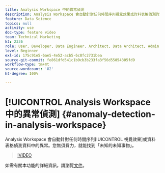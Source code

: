 ```yaml
---
title: Analysis Workspace 中的異常偵測
description: Analysis Workspace 會自動針對任何時間序列視覺效果或資料表格偵測資料中的異常。您無須費力，就能找到「未知的未知事物」。
feature: Data Science
topics: null
activity: use
doc-type: feature video
team: Technical Marketing
kt: 2336
role: User, Developer, Data Engineer, Architect, Data Architect, Admin, Leader
level: Beginner
exl-id: 175c91e5-6ae5-4e52-acb5-6c8fc2731bea
source-git-commit: fe861dfd541c1b9cb3b233fa3f56d55054305fd9
workflow-type: tm+mt
source-wordcount: '82'
ht-degree: 100%

---
```


# [!UICONTROL Analysis Workspace 中的異常偵測] {#anomaly-detection-in-analysis-workspace}

Analysis Workspace 會自動針對任何時間序列[!UICONTROL 視覺效果]或資料表格偵測資料中的異常。您無須費力，就能找到「未知的未知事物」。

>[!VIDEO](https://video.tv.adobe.com/v/25444/?quality=12)

如需有關本功能的詳細資訊，請瀏覽[文件](https://experienceleague.adobe.com/docs/analytics/analyze/analysis-workspace/virtual-analyst/anomaly-detection/anomaly-detection.html?lang=zh-Hant)。
